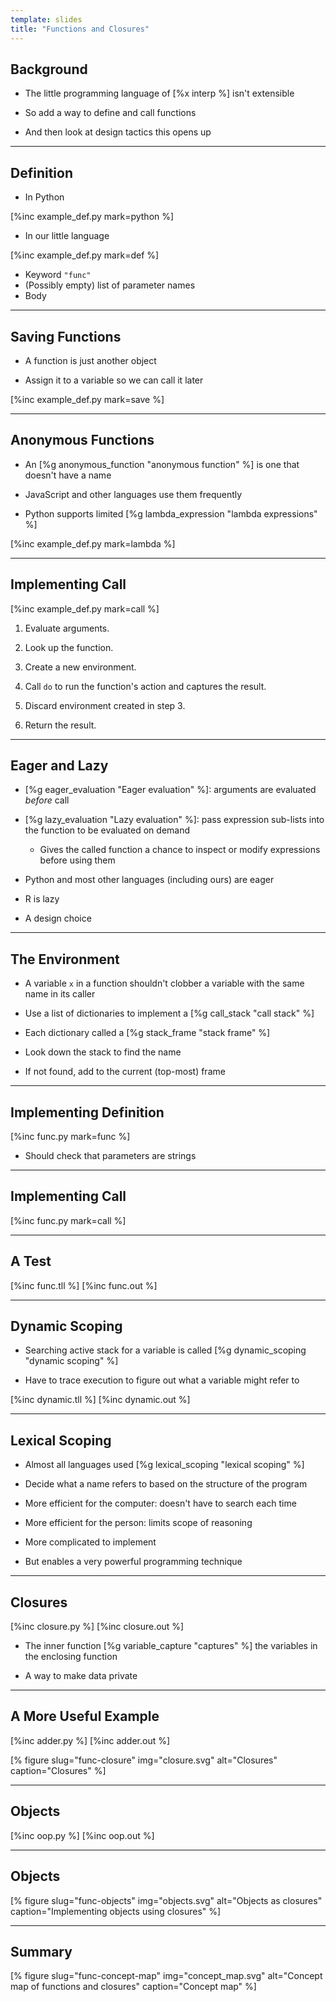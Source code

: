 ```yaml
---
template: slides
title: "Functions and Closures"
---
```


## Background

-   The little programming language of [%x interp %] isn't extensible

-   So add a way to define and call functions

-   And then look at design tactics this opens up

---

## Definition

-   In Python

[%inc example_def.py mark=python %]

-   In our little language

[%inc example_def.py mark=def %]

-   Keyword `"func"`
-   (Possibly empty) list of parameter names
-   Body

---

## Saving Functions

-   A function is just another object

-   Assign it to a variable so we can call it later

[%inc example_def.py mark=save %]

---

<!--# class="aside" -->

## Anonymous Functions

-   An [%g anonymous_function "anonymous function" %]
    is one that doesn't have a name

-   JavaScript and other languages use them frequently

-   Python supports limited [%g lambda_expression "lambda expressions" %]

[%inc example_def.py mark=lambda %]

---

## Implementing Call

[%inc example_def.py mark=call %]

1.  Evaluate arguments.

2.  Look up the function.

3.  Create a new environment.

4.  Call `do` to run the function's action and captures the result.

5.  Discard environment created in step 3.

6.  Return the result.

---

<!--# class="aside" -->

## Eager and Lazy

-   [%g eager_evaluation "Eager evaluation" %]:
    arguments are evaluated *before* call

-   [%g lazy_evaluation "Lazy evaluation" %]:
    pass expression sub-lists into the function to be evaluated on demand

    -   Gives the called function a chance to inspect or modify expressions
        before using them

-   Python and most other languages (including ours) are eager

-   R is lazy

-   A design choice

---

## The Environment

-   A variable `x` in a function shouldn't clobber
    a variable with the same name in its caller

-   Use a list of dictionaries to implement a
    [%g call_stack "call stack" %]

-   Each dictionary called a [%g stack_frame "stack frame" %]

-   Look down the stack to find the name

-   If not found, add to the current (top-most) frame

---

## Implementing Definition

[%inc func.py mark=func %]

-   Should check that parameters are strings

---

## Implementing Call

[%inc func.py mark=call %]

---

## A Test

[%inc func.tll %]
[%inc func.out %]

---

## Dynamic Scoping

-   Searching active stack for a variable is called
    [%g dynamic_scoping "dynamic scoping" %]

-   Have to trace execution to figure out what a variable might refer to

[%inc dynamic.tll %]
[%inc dynamic.out %]

---

## Lexical Scoping

-   Almost all languages used [%g lexical_scoping "lexical scoping" %]

-   Decide what a name refers to based on the structure of the program

-   More efficient for the computer: doesn't have to search each time

-   More efficient for the person: limits scope of reasoning

-   More complicated to implement

-   But enables a very powerful programming technique

---

## Closures

[%inc closure.py %]
[%inc closure.out %]

-   The inner function [%g variable_capture "captures" %]
    the variables in the enclosing function

-   A way to make data private

---

## A More Useful Example

[%inc adder.py %]
[%inc adder.out %]

[% figure
   slug="func-closure"
   img="closure.svg"
   alt="Closures"
   caption="Closures"
%]

---

## Objects

[%inc oop.py %]
[%inc oop.out %]

---

## Objects

[% figure
   slug="func-objects"
   img="objects.svg"
   alt="Objects as closures"
   caption="Implementing objects using closures"
%]

---

<!--# class="summary" -->

## Summary	       

[% figure
   slug="func-concept-map"
   img="concept_map.svg"
   alt="Concept map of functions and closures"
   caption="Concept map"
%]
